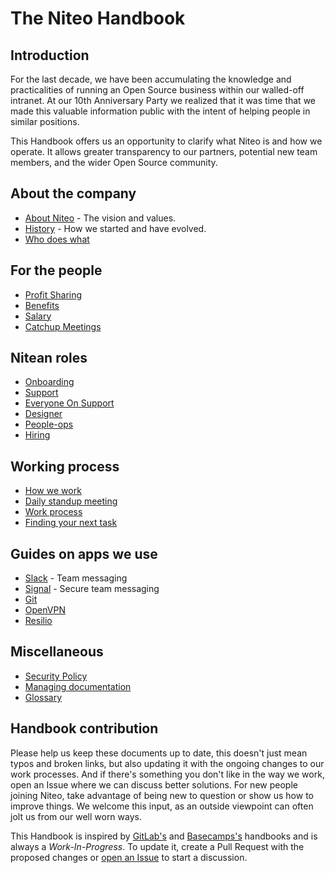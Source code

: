 # The Niteo Handbook

## Introduction

For the last decade, we have been accumulating the knowledge and practicalities of running an Open Source business within our walled-off intranet. At our 10th Anniversary Party we realized that it was time that we made this valuable information public with the intent of helping people in similar positions.

This Handbook offers us an opportunity to clarify what Niteo is and how we operate. It allows greater transparency to our partners, potential new team members, and the wider Open Source community.

## About the company

* [About Niteo](company/niteo.md) - The vision and values.
* [History](company/history.md) - How we started and have evolved.
* [Who does what](company/who-does-what.md)

## For the people
* [Profit Sharing](people/profit-sharing.md)
* [Benefits](people/benefits.md)
* [Salary](people/salary.md)
* [Catchup Meetings](people/catchup-meetings.md)

## Nitean roles
* [Onboarding](roles/onboarding.md)
* [Support](roles/support.md)
* [Everyone On Support](roles/everyone-on-support.md)
* [Designer](roles/designer.md)
* [People-ops](roles/people-ops.md)
* [Hiring](roles/hiring.md)

## Working process
* [How we work](work-process/how-we-work.md)
* [Daily standup meeting](work-process/standup.md)
* [Work process](work-process/work-process.md)
* [Finding your next task](work-process/next-task.md)

## Guides on apps we use
* [Slack](apps-we-use/slack.md) - Team messaging
* [Signal](apps-we-use/signal.md) - Secure team messaging
* [Git](apps-we-use/git.md)
* [OpenVPN](apps-we-use/openvpn.md)
* [Resilio](apps-we-use/resilio.md)

## Miscellaneous
* [Security Policy](company/security.md)
* [Managing documentation](company/managing-docs.md)
* [Glossary](glossary.md)


## Handbook contribution

Please help us keep these documents up to date, this doesn't just mean typos and broken links, but also updating it with the ongoing changes to our work processes. And if there's something you don't like in the way we work, open an Issue where we can discuss better solutions. For new people joining Niteo, take advantage of being new to question or show us how to improve things. We welcome this input, as an outside viewpoint can often jolt us from our well worn ways.

This Handbook is inspired by [GitLab's](https://about.gitlab.com/handbook/) and [Basecamps's](https://github.com/basecamp/handbook) handbooks and is always a *Work-In-Progress*. To update it, create a Pull Request with the proposed changes or [open an Issue](https://github.com/niteoweb/handbook/issues) to start a discussion.
